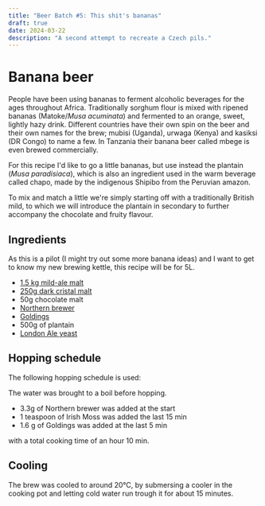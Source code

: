 ```yaml
---
title: "Beer Batch #5: This shit's bananas"
draft: true
date: 2024-03-22
description: "A second attempt to recreate a Czech pils."
---
```


# Banana beer

People have been using bananas to ferment alcoholic beverages for the ages throughout Africa. Traditionally sorghum flour is mixed with ripened bananas (Matoke/*Musa acuminata*) and fermented to an orange, sweet, lightly hazy drink. Different countries have their own spin on the beer and their own names for the brew; mubisi (Uganda), urwaga (Kenya) and kasiksi (DR Congo) to name a few. In Tanzania their banana beer called mbege is even brewed commercially.

For this recipe I'd like to go a little bananas, but use instead the plantain (*Musa paradisiaca*), which is also an ingredient used in the warm beverage called chapo, made by the indigenous Shipibo from the Peruvian amazon.

To mix and match a little we're simply starting off with a traditionally British mild, to which we will introduce the plantain in secondary to further accompany the chocolate and fruity flavour.


## Ingredients

As this is a pilot (I might try out some more banana ideas) and I want to get to know my new brewing kettle, this recipe will be for 5L.

- [1.5 kg mild-ale malt](https://brouwland.com/en/malts/20652-pauls-malt-keep-flying-maris-otter-5-7-ebc-5-kg.html)
- [250g dark cristal malt](https://brouwland.com/en/malts/20657-pauls-malt-deep-river-dark-crystal-200-250-ebc-5-kg.html)
- 50g chocolate malt
- [Northern brewer](https://brouwland.com/en/hops/2201-hop-pellets-northern-brewer-100-g.html)
- [Goldings](https://brouwland.com/en/hops/13267-hops-goldings-100-g.html)
- 500g of plantain
- [London Ale yeast](https://brouwland.com/en/yeast-and-bacteria/20821-fermentis-dried-brewing-yeast-safale-w-68-115-g.html)

## Hopping schedule

The following hopping schedule is used:

The water was brought to a boil before hopping.
- 3.3g of Northern brewer was added at the start
- 1 teaspoon of Irish Moss was added the last 15 min
- 1.6 g of Goldings was added at the last 5 min

with a total cooking time of an hour 10 min.

## Cooling

The brew was cooled to around 20°C, by submersing a cooler in the cooking pot and letting cold water run trough it for about 15 minutes.

<!--
### Gravity measurement

- Specific gravity measured: 1.048
- Alcohol percentage expected: 5% 

This alcohol is still relatively high for a Czech pils (they're usually around 4.4%), but I sure won't complain!

## Primary Fermentation

A fastbrew fermenter is used for this batch. Both primary and secondary fermentation should be able to be done in the same reservoir.

- sanitization fastbrewer, airlock and tools used
- yeast pitched and waterlock placed

## Bottling

- Specifig gravity measured: 5% alcohol indeed
- sanitization pump and bottles
- priming sugar added (30g brown sugar) for carbonization
- bottles filled by faucet from fastbrew, with minimal headspace
- bottles were left for at least a week before carbonization was adequate

## Taste
- Too bitter for a pilsner
- Otherwise, nice color, feel and alcohol percentage.

## Recommendations future

- Use hop bag, and be a little less generous with the hop.
- Use a cooler, cooling takes way too long.
-->
